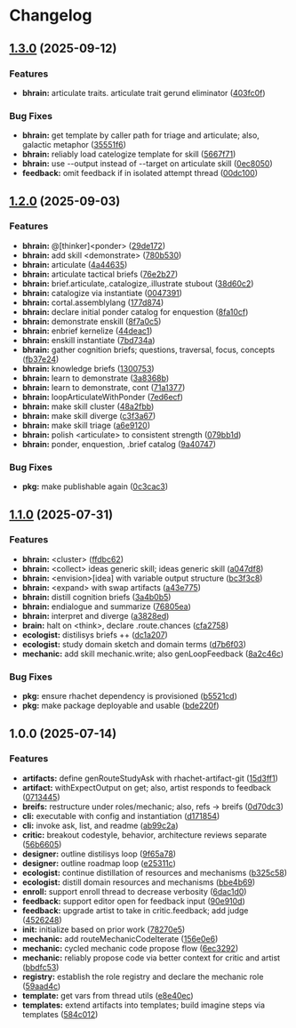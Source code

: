 # Changelog

## [1.3.0](https://github.com/ehmpathy/rhachet-roles-ehmpathy/compare/v1.2.0...v1.3.0) (2025-09-12)


### Features

* **bhrain:** articulate traits. articulate trait gerund eliminator ([403fc0f](https://github.com/ehmpathy/rhachet-roles-ehmpathy/commit/403fc0f47a32a0ca459fa7e5982ef741c09f08df))


### Bug Fixes

* **bhrain:** get template by caller path for triage and articulate; also, galactic metaphor ([35551f6](https://github.com/ehmpathy/rhachet-roles-ehmpathy/commit/35551f6e498e0186714460d7a6b0178166425e40))
* **bhrain:** reliably load catelogize template for skill ([5667f71](https://github.com/ehmpathy/rhachet-roles-ehmpathy/commit/5667f712c03f3f1d30c0c29871e11461c5ff4af8))
* **bhrain:** use --output instead of --target on articulate skill ([0ec8050](https://github.com/ehmpathy/rhachet-roles-ehmpathy/commit/0ec8050feeda764ce83adf95c7bada1cf54a876f))
* **feedback:** omit feedback if in isolated attempt thread ([00dc100](https://github.com/ehmpathy/rhachet-roles-ehmpathy/commit/00dc100c08bcad1296b5a265791302a602a372fd))

## [1.2.0](https://github.com/ehmpathy/rhachet-roles-ehmpathy/compare/v1.1.0...v1.2.0) (2025-09-03)


### Features

* **bhrain:** @[thinker]&lt;ponder&gt; ([29de172](https://github.com/ehmpathy/rhachet-roles-ehmpathy/commit/29de1723627899aa60c33d07bb488a5f3f48d9e2))
* **bhrain:** add skill &lt;demonstrate&gt; ([780b530](https://github.com/ehmpathy/rhachet-roles-ehmpathy/commit/780b530cb657edd59cabd2156aa315070f97480c))
* **bhrain:** articulate ([4a44635](https://github.com/ehmpathy/rhachet-roles-ehmpathy/commit/4a4463558b61e694c397d55d23dc795ea8c0450b))
* **bhrain:** articulate tactical briefs ([76e2b27](https://github.com/ehmpathy/rhachet-roles-ehmpathy/commit/76e2b2777caa9b9fcc0e4b49f6444ff9e590479c))
* **bhrain:** brief.articulate,.catalogize,.illustrate stubout ([38d60c2](https://github.com/ehmpathy/rhachet-roles-ehmpathy/commit/38d60c22791fd4e4916217dd5f3c170b72885ad9))
* **bhrain:** catalogize via instantiate ([0047391](https://github.com/ehmpathy/rhachet-roles-ehmpathy/commit/0047391b100cbd4222b9e4dfc66c30aff937eb81))
* **bhrain:** cortal.assemblylang ([177d874](https://github.com/ehmpathy/rhachet-roles-ehmpathy/commit/177d874f352fc201332731e13871184478315b05))
* **bhrain:** declare initial ponder catalog for enquestion ([8fa10cf](https://github.com/ehmpathy/rhachet-roles-ehmpathy/commit/8fa10cf3f19400d43e8f8d9d66cfc13d620e9c79))
* **bhrain:** demonstrate enskill ([8f7a0c5](https://github.com/ehmpathy/rhachet-roles-ehmpathy/commit/8f7a0c559c198b7bb8ca33d2c6de351259b0a1f3))
* **bhrain:** enbrief kernelize ([44deac1](https://github.com/ehmpathy/rhachet-roles-ehmpathy/commit/44deac120466b4edf67c64289134bb497cf92971))
* **bhrain:** enskill instantiate ([7bd734a](https://github.com/ehmpathy/rhachet-roles-ehmpathy/commit/7bd734a64f03cf49aa77c151eab3dad627e519ea))
* **bhrain:** gather cognition briefs; questions, traversal, focus, concepts ([fb37e24](https://github.com/ehmpathy/rhachet-roles-ehmpathy/commit/fb37e245ddf1fa1dc114c3ed60c4c7af8874ba84))
* **bhrain:** knowledge briefs ([1300753](https://github.com/ehmpathy/rhachet-roles-ehmpathy/commit/1300753a659a1ed2543a92479f97807658a26e68))
* **bhrain:** learn to demonstrate ([3a8368b](https://github.com/ehmpathy/rhachet-roles-ehmpathy/commit/3a8368b6fd1dade2c17a4fa1681849326db72a12))
* **bhrain:** learn to demonstrate, cont ([71a1377](https://github.com/ehmpathy/rhachet-roles-ehmpathy/commit/71a1377767ce494bcd196a8da2bca6357c017a58))
* **bhrain:** loopArticulateWithPonder ([7ed6ecf](https://github.com/ehmpathy/rhachet-roles-ehmpathy/commit/7ed6ecfc5e1763ea9978c44c9b28ea500467e0a0))
* **bhrain:** make skill cluster ([48a2fbb](https://github.com/ehmpathy/rhachet-roles-ehmpathy/commit/48a2fbbf24232ff4427a38327b9bd58a7118371a))
* **bhrain:** make skill diverge ([c3f3a67](https://github.com/ehmpathy/rhachet-roles-ehmpathy/commit/c3f3a6754df05b39c4665cd8f2b6de645fd7ce34))
* **bhrain:** make skill triage ([a6e9120](https://github.com/ehmpathy/rhachet-roles-ehmpathy/commit/a6e9120e93287fc9607c658d8888a8ed7c006151))
* **bhrain:** polish &lt;articulate&gt; to consistent strength ([079bb1d](https://github.com/ehmpathy/rhachet-roles-ehmpathy/commit/079bb1ddc6c7cbed6588bba01977722452e77b95))
* **bhrain:** ponder, enquestion, .brief catalog ([9a40747](https://github.com/ehmpathy/rhachet-roles-ehmpathy/commit/9a407470437fd954dabdc121f21839f259b3cc6a))


### Bug Fixes

* **pkg:** make publishable again ([0c3cac3](https://github.com/ehmpathy/rhachet-roles-ehmpathy/commit/0c3cac3f4e1d155abea1a42eea47020ee055e951))

## [1.1.0](https://github.com/ehmpathy/rhachet-roles-ehmpathy/compare/v1.0.0...v1.1.0) (2025-07-31)


### Features

* **bhrain:** &lt;cluster&gt; ([ffdbc62](https://github.com/ehmpathy/rhachet-roles-ehmpathy/commit/ffdbc6221e4580c7e2fc2dbceb9999ac5702879f))
* **bhrain:** &lt;collect&gt; ideas generic skill; <enbranch> ideas generic skill ([a047df8](https://github.com/ehmpathy/rhachet-roles-ehmpathy/commit/a047df8e0fa64cbb24252b5f6740d6dbbc212e0d))
* **bhrain:** &lt;envision&gt;[idea] with variable output structure ([bc3f3c8](https://github.com/ehmpathy/rhachet-roles-ehmpathy/commit/bc3f3c856c9360e4215e853c99c420c8ffa261d2))
* **bhrain:** &lt;expand&gt; with swap artifacts ([a43e775](https://github.com/ehmpathy/rhachet-roles-ehmpathy/commit/a43e775e85b8925f6bd5a09e1fb2f0521d5d2a42))
* **bhrain:** distill cognition briefs ([3a4b0b5](https://github.com/ehmpathy/rhachet-roles-ehmpathy/commit/3a4b0b5e0abb90b640c326830aa3c189ff8b2cf7))
* **bhrain:** endialogue and summarize ([76805ea](https://github.com/ehmpathy/rhachet-roles-ehmpathy/commit/76805ea4ebe4dcc98ab21feb6cde12dfbd68bb69))
* **bhrain:** interpret and diverge ([a3828ed](https://github.com/ehmpathy/rhachet-roles-ehmpathy/commit/a3828ed9adb4697ec2175e311ae73d0e15a8e783))
* **brain:** halt on &lt;think&gt;, declare .route.chances ([cfa2758](https://github.com/ehmpathy/rhachet-roles-ehmpathy/commit/cfa27586ef78f096d306d7d11555b81e8eb10a28))
* **ecologist:** distilisys briefs ++ ([dc1a207](https://github.com/ehmpathy/rhachet-roles-ehmpathy/commit/dc1a2072c5295b8e0d29754d4a5ca0d3502aad9a))
* **ecologist:** study domain sketch and domain terms ([d7b6f03](https://github.com/ehmpathy/rhachet-roles-ehmpathy/commit/d7b6f0349b45242317bec6411a748a732eb71976))
* **mechanic:** add skill mechanic.write; also genLoopFeedback ([8a2c46c](https://github.com/ehmpathy/rhachet-roles-ehmpathy/commit/8a2c46c575c8b7ea016ea135e4cb162eec7f6300))


### Bug Fixes

* **pkg:** ensure rhachet dependency is provisioned ([b5521cd](https://github.com/ehmpathy/rhachet-roles-ehmpathy/commit/b5521cdfae772c8d84a92a5d9711158fb9c1cda3))
* **pkg:** make package deployable and usable ([bde220f](https://github.com/ehmpathy/rhachet-roles-ehmpathy/commit/bde220f6c912cc06df870fcc1483bcc11f587bb8))

## 1.0.0 (2025-07-14)


### Features

* **artifacts:** define genRouteStudyAsk with rhachet-artifact-git ([15d3ff1](https://github.com/ehmpathy/rhachet-roles-ehmpathy/commit/15d3ff1d398e964ebdad929030d2df3376ed8c2a))
* **artifact:** withExpectOutput on get; also, artist responds to feedback ([0713445](https://github.com/ehmpathy/rhachet-roles-ehmpathy/commit/071344527b83bd521335d00e38df924abd54f7cf))
* **breifs:** restructure under roles/mechanic; also, refs -&gt; breifs ([0d70dc3](https://github.com/ehmpathy/rhachet-roles-ehmpathy/commit/0d70dc35202e1c9658dfb7d89c6ea8d417d0700c))
* **cli:** executable with config and instantiation ([d171854](https://github.com/ehmpathy/rhachet-roles-ehmpathy/commit/d1718540408cae9cfb419e693687e78ba95e60a6))
* **cli:** invoke ask, list, and readme ([ab99c2a](https://github.com/ehmpathy/rhachet-roles-ehmpathy/commit/ab99c2ae88cf39b6b625d5466d20f42e0878ed59))
* **critic:** breakout codestyle, behavior, architecture reviews separate ([56b6605](https://github.com/ehmpathy/rhachet-roles-ehmpathy/commit/56b66054718621b994b6be8f51a8ef281548afaa))
* **designer:** outline distilisys loop ([9f65a78](https://github.com/ehmpathy/rhachet-roles-ehmpathy/commit/9f65a78dce922d74cc730d9dc2cde0106cb0affe))
* **designer:** outline roadmap loop ([e25311c](https://github.com/ehmpathy/rhachet-roles-ehmpathy/commit/e25311cf0711147ca5c525afed018b24ec159eab))
* **ecologist:** continue distillation of resources and mechanisms ([b325c58](https://github.com/ehmpathy/rhachet-roles-ehmpathy/commit/b325c58dab1dcdf8a7d09a194132e58b434c7a36))
* **ecologist:** distill domain resources and mechanisms ([bbe4b69](https://github.com/ehmpathy/rhachet-roles-ehmpathy/commit/bbe4b69c4e9db7125187499338afd0dcd488519b))
* **enroll:** support enroll thread to decrease verbosity ([6dac1d0](https://github.com/ehmpathy/rhachet-roles-ehmpathy/commit/6dac1d0d6be145c0f2112e815a7a2ddf0b56a4c6))
* **feedback:** support editor open for feedback input ([90e910d](https://github.com/ehmpathy/rhachet-roles-ehmpathy/commit/90e910d1a03b47d7b4ca602807ddd3a3f7d565d4))
* **feedback:** upgrade artist to take in critic.feedback; add judge ([4526248](https://github.com/ehmpathy/rhachet-roles-ehmpathy/commit/45262485882dc8cc7e42ab7e5a7b9fb8319fd46b))
* **init:** initialize based on prior work ([78270e5](https://github.com/ehmpathy/rhachet-roles-ehmpathy/commit/78270e58df5456532e13d7b425bfc868d3eba777))
* **mechanic:** add routeMechanicCodeIterate ([156e0e6](https://github.com/ehmpathy/rhachet-roles-ehmpathy/commit/156e0e639ec4502bf15ce2a5e961dc5a3278935a))
* **mechanic:** cycled mechanic code propose flow ([6ec3292](https://github.com/ehmpathy/rhachet-roles-ehmpathy/commit/6ec32926a93c96596334699eb990eeed827b0088))
* **mechanic:** reliably propose code via better context for critic and artist ([bbdfc53](https://github.com/ehmpathy/rhachet-roles-ehmpathy/commit/bbdfc5355f15bd9322ace765f0668c563e3054e9))
* **registry:** establish the role registry and declare the mechanic role ([59aad4c](https://github.com/ehmpathy/rhachet-roles-ehmpathy/commit/59aad4c4090e908e238d51a62e4664b3434b2b5d))
* **template:** get vars from thread utils ([e8e40ec](https://github.com/ehmpathy/rhachet-roles-ehmpathy/commit/e8e40ec4f4bd2d10a6a1e43f79b4206a27c38121))
* **templates:** extend artifacts into templates; build imagine steps via templates ([584c012](https://github.com/ehmpathy/rhachet-roles-ehmpathy/commit/584c012ca94853ba53b77bd0dad533f2ee388685))
